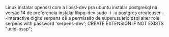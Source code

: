 Linux
instalar openssl com a libssl-dev pra ubuntu
instalar postgresql na versão 14 de preferencia
instalar libpq-dev
sudo -i -u postgres
createuser --interactive
digite serpens
dê a permissão de superusuário
psql
alter role serpens with password 'serpens-dev';
CREATE EXTENSION IF NOT EXISTS "uuid-ossp";